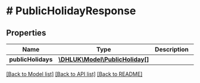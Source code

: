 # # PublicHolidayResponse

## Properties

Name | Type | Description | Notes
------------ | ------------- | ------------- | -------------
**publicHolidays** | [**\DHLUK\Model\PublicHoliday[]**](PublicHoliday.md) |  | [optional]

[[Back to Model list]](../../README.md#models) [[Back to API list]](../../README.md#endpoints) [[Back to README]](../../README.md)

